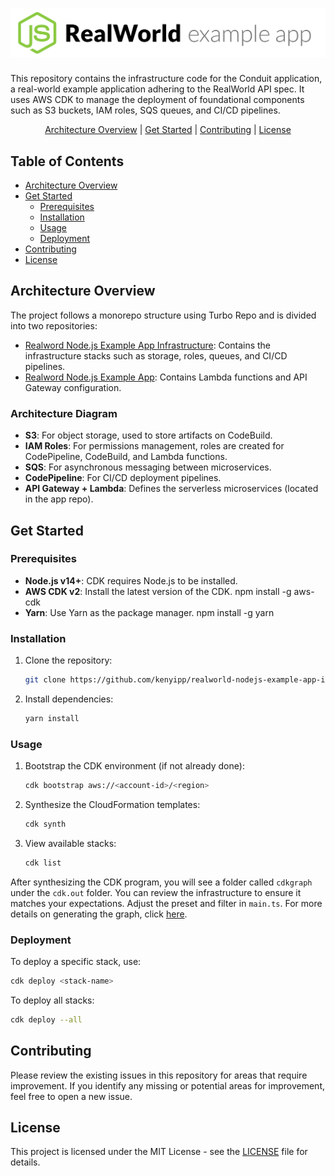 # ![Node.js / Express / Typescript / MySql / Knex Example App](./.github/images/logo.png)

This repository contains the infrastructure code for the Conduit application, a real-world example application adhering to the RealWorld API spec. It uses AWS CDK to manage the deployment of foundational components such as S3 buckets, IAM roles, SQS queues, and CI/CD pipelines.

<p align="center">
    <a href="#architecture-overview">Architecture Overview</a>
    <span>|</span>
    <a href="#get-started">Get Started</a>
    <span>|</span>
    <a href="#contributing">Contributing</a>
    <span>|</span>
    <a href="#license">License</a>
</p>

## Table of Contents
- [Architecture Overview](#architecture-overview)
- [Get Started](#get-started)
  - [Prerequisites](#prerequisites)
  - [Installation](#installation)
  - [Usage](#usage)
  - [Deployment](#deployment)
- [Contributing](#contributing)
- [License](#license)

## Architecture Overview

The project follows a monorepo structure using Turbo Repo and is divided into two repositories:

- [Realword Node.js Example App Infrastructure](https://github.com/kenyipp/realworld-nodejs-example-app-infra): Contains the infrastructure stacks such as storage, roles, queues, and CI/CD pipelines.
- [Realword Node.js Example App](https://github.com/kenyipp/realworld-nodejs-example-app): Contains Lambda functions and API Gateway configuration.

### Architecture Diagram
- **S3**: For object storage, used to store artifacts on CodeBuild.
- **IAM Roles**: For permissions management, roles are created for CodePipeline, CodeBuild, and Lambda functions.
- **SQS**: For asynchronous messaging between microservices.
- **CodePipeline**: For CI/CD deployment pipelines.
- **API Gateway + Lambda**: Defines the serverless microservices (located in the app repo).

## Get Started

### Prerequisites
- **Node.js v14+**: CDK requires Node.js to be installed.
- **AWS CDK v2**: Install the latest version of the CDK.
  npm install -g aws-cdk
- **Yarn**: Use Yarn as the package manager.
  npm install -g yarn

### Installation
1. Clone the repository:
   ```sh
   git clone https://github.com/kenyipp/realworld-nodejs-example-app-infra
   ```
2. Install dependencies:
   ```sh
   yarn install
   ```

### Usage
1. Bootstrap the CDK environment (if not already done):
   ```sh
   cdk bootstrap aws://<account-id>/<region>
   ```
2. Synthesize the CloudFormation templates:
   ```sh
   cdk synth
   ```
3. View available stacks:
   ```sh
   cdk list
   ```

After synthesizing the CDK program, you will see a folder called `cdkgraph` under the `cdk.out` folder. You can review the infrastructure to ensure it matches your expectations. Adjust the preset and filter in `main.ts`. For more details on generating the graph, click [here](#).

### Deployment
To deploy a specific stack, use:
```sh
cdk deploy <stack-name>
```
To deploy all stacks:
```sh
cdk deploy --all
```

## Contributing

Please review the existing issues in this repository for areas that require improvement. If you identify any missing or potential areas for improvement, feel free to open a new issue.

## License

This project is licensed under the MIT License - see the [LICENSE](LICENSE) file for details.
